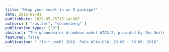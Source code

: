 ```yaml
---
title: "Wrap your model in an R package!"
date: 2016-01-01
publishDate: 2020-05-25T15:14:06Z
authors: [ "rustler", "sonnenberg" ]
publication_types: ["0"]
abstract: "The groundwater drawdown model WTAQ-2, provided by the United States Geological Survey for free, has been “wrapped” into an R package, which contains functions for writing input files, executing the model engine and reading output files. By calling the functions from the R package a sensitivity analysis, calibration or validation requiring multiple model runs can be performed in an automated way. Automation by means of programming improves and simplifies the modelling process by ensuring that the WTAQ-2 wrapper generates consistent model input files, runs the model engine and reads the output files without requiring the user to cope with the technical details of the communication with the model engine. In addition the WTAQ-2 wrapper automatically adapts cross-dependent input parameters correctly in case one is changed by the user. This assures the formal correctness of the input file and minimises the effort for the user, who normally has to consider all cross-dependencies for each input file modification manually by consulting the model documentation. Consequently the focus can be shifted on retrieving and preparing the data needed by the model. Modelling is described in the form of version controlled R scripts so that its methodology becomes transparent and modifications (e.g. error fixing) trackable. The code can be run repeatedly and will always produce the same results given the same inputs. The implementation in the form of program code further yields the advantage of inherently documenting the methodology. This leads to reproducible results which should be the basis for smart decision making."
featured: false
publication: " *In:* useR! 2016. Palo Alto,USA. 28.06 - 30.06. 2016"
---
```


